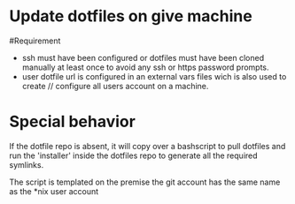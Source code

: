 # Update dotfiles on give machine

#Requirement
  - ssh must have been configured or dotfiles must have been cloned manually at
  least once to avoid any ssh or https password prompts.
  - user dotfile url is configured in an external vars files wich is also used
  to create // configure all users account on a machine.
# Special behavior
If the dotfile repo is absent, it will copy over a bashscript to pull dotfiles
and run the 'installer' inside the dotfiles repo to generate all the required
symlinks.

The script is templated on the premise the git account has the same name as the
*nix user account
